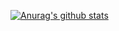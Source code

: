 [![Anurag's github stats](https://github-readme-stats.vercel.app/api?username=HyoKong&count_private=true&show_icons=true&theme=radical)](https://github.com/HyoKong/github-readme-stats)
